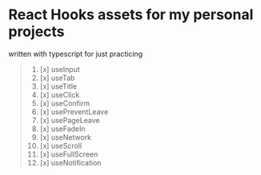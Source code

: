# React Hooks assets for my personal projects

written with typescript for just practicing

> 1. [x] useInput
> 2. [x] useTab
> 3. [x] useTitle
> 4. [x] useClick
> 5. [x] useConfirm
> 6. [x] usePreventLeave
> 7. [x] usePageLeave
> 8. [x] useFadeIn
> 9. [x] useNetwork
> 10. [x] useScroll
> 11. [x] useFullScreen
> 12. [x] useNotification
